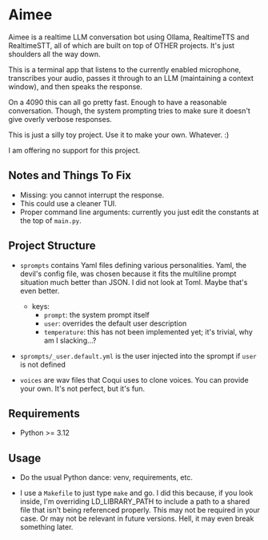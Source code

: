 # Aimee

Aimee is a realtime LLM conversation bot using Ollama, RealtimeTTS and RealtimeSTT, all of which are built on top of OTHER projects. It's just shoulders all the way down.

This is a terminal app that listens to the currently enabled microphone, transcribes your audio, passes it through to an LLM (maintaining a context window), and then speaks the response.

On a 4090 this can all go pretty fast. Enough to have a reasonable conversation. Though, the system prompting tries to make sure it doesn't give overly verbose responses.

This is just a silly toy project. Use it to make your own. Whatever. :)

I am offering no support for this project.

## Notes and Things To Fix

- Missing: you cannot interrupt the response.
- This could use a cleaner TUI.
- Proper command line arguments: currently you just edit the constants at the top of `main.py`.

## Project Structure

- `sprompts` contains Yaml files defining various personalities. Yaml, the devil's config file, was chosen because it fits the multiline prompt situation much better than JSON. I did not look at Toml. Maybe that's even better.

  - keys:
    - `prompt`: the system prompt itself
    - `user`: overrides the default user description
    - `temperature`: this has not been implemented yet; it's trivial, why am I slacking...?

- `sprompts/_user.default.yml` is the user injected into the sprompt if `user` is not defined

- `voices` are wav files that Coqui uses to clone voices. You can provide your own. It's not perfect, but it's fun.

## Requirements

- Python >= 3.12

## Usage

- Do the usual Python dance: venv, requirements, etc.

- I use a `Makefile` to just type `make` and go. I did this because, if you look inside, I'm overriding LD_LIBRARY_PATH to include a path to a shared file that isn't being referenced properly. This may not be required in your case. Or may not be relevant in future versions. Hell, it may even break something later.
